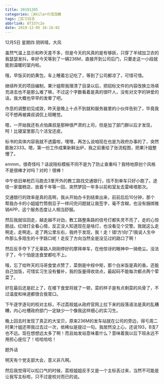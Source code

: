 ```yaml
---
title: 20191205
categories: 🍬Akilarの泡泡糖
tags: 💼实习日志
abbrlink: 8f337c2e
date: 2019-12-05 16:16:02
---
```


12月5日 星期四 阴转晴，大风

虽然气温上显示和昨天差不多，但是今天的风真的是有够妖，只穿了羊绒加卫衣的我瑟瑟发抖，幸好今天等到了一辆236M，直接开到公司后门，只要走这一小段就能到温暖的室内啦。

哦，早饭买的奶黄包，车上睡着忘记吃了，等到了公司都凉了，可惜可惜。

继续昨天的项目编制，果汁姐帮我理清了目录以后，把招标文件的内容改换立场填充进去也不是那么难了嘛，不过这个字数看着是真的很吓人，没有对文字的钟爱的话，我大概也早早的发晕了吧。

作息的调整初见成效，昨天是晚上十点不到就和服务器里的小伙伴告别了，毕竟我可不想再被龚叔调侃上班睡觉。

嗯，一开始我还有点怕龚叔是那种很严肃的上司，但是加了部门群以后才发现，呵！比寝室里那几个活宝还皮。

标书的具体内容我就不透露啦，嘿嘿，再怎么说咱现在也是为政府办事的了，突然膨胀2333。嗯，第一份工作成果新鲜出炉，我之前重绘了张流程图，把果汁姐整懵了。

emmm，很奇怪吗？话说陪标模板不同不是为了防止查重吗？我特地原创个风格不是很棒才对吗？对的！很棒！

中午依旧单枪匹马跑去3里开外的教工路找交通银行，找不到单车只好小跑了。途径一家蛋糕店，放着千年等一回，突然梦回一年多以前和室友去雷峰塔那次。

交通银行的效率是真的高啊，我从开始办卡到结束出来，前前后后10分钟，那个帮我办卡的小姐姐竹筒倒豆子一样问完问题就让我签字，毫不含糊，也没有捆绑推销APP，这个服务态度让人相当舒服。

然后我就往回走，越走越不对劲，教工路整条路的信号灯都失灵不亮了，走的心惊胆战，红绿灯全看心情，反正没人知道现在是啥灯，也没看见个交警。我就这么走啊走，走啊走。走了两公里左右，我终于发现，我！走！错!方!向!了!我说人生中咋那么多陌生的十字路口呢！走反了方向当然全是没见过的路口了啊！

然后反手夺下了无辜路人刚刚停好的摩拜单车，在他惊讶的眼神中一骑绝尘。没法子了，今个怕是连食堂都吃不上。

哦，忘了给昨天的冯哥食堂点赞了，菜倒是中规中矩，那个白米饭是真的香。还能自己加饭，可惜实习生没有餐补，我的饭量得收敛点，最起码不能每次都点两个荤菜了。

好在最后还是赶上了，在楼下食堂将就了一顿，菜的样子是有点剩菜的风骨了，不过温度和味道都很合我胃口。

下午逐字逐句的校对主标，不过荔枝姐从政府官网上拉下来的段落语法是真的乱糟糟，内心吐槽政府部门一定缺少一个像我这样细心的实习生。

晚上回去时发现了真正的大宝贝，原来236M的发车站就在公司的旁边，得亏周二时果汁姐还带我过去过一次，依稀似是提过一句。我居然没上心，还说193，B支7也不远。现在想想远太多了啊！而且始发站意味着什么？意味着我以后下班永远不用担心座位了！哈哈哈哈！

题外话

明天有个党支部大会，意义非凡啊。



然后我觉得可以松口气的时候，荔枝姐姐反手又是一个主标丢过来，当然不可能是让我写主标啦，只不过是校对而已的说。
